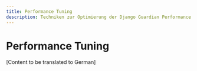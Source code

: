 ```yaml
---
title: Performance Tuning
description: Techniken zur Optimierung der Django Guardian Performance
---
```


# Performance Tuning

[Content to be translated to German]

<!-- This page content will be translated from the main English userguide/performance.md -->
